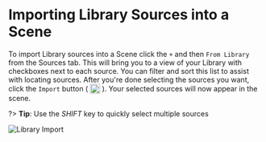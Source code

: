 # Importing Library Sources into a Scene
To import Library sources into a Scene click the `+` and then `From Library` from the Sources tab. This will 
bring you to a view of your Library with checkboxes next to each source. You can filter and sort this list to assist 
with locating sources. After you're done selecting the sources you want, click the `Import` button ( 
<img style="vertical-align: -5px" src="doc_icons/import.svg" alt="Import" width="20" height="20"> ). 
Your selected sources will now appear in the scene.

?> **Tip**: Use the _SHIFT_ key to quickly select multiple sources

<img src="doc_images/library_import.png" alt="Library Import" class="col-xs-10 col-xl-7">